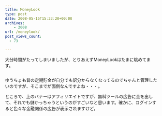 ```yaml
---
title: MoneyLook
type: post
date: 2008-05-15T15:33:20+00:00
archives:
    - 2008
url: /moneylook/
post_views_count:
  - 73

---
```

大分時間がたってしまいましたが、とりあえずMoneyLookはたまに眺めてます。

<a href="http://www.accesstrade.net/at/c.html?rk=01002uft0044mz" target="_blank"><img alt="" src="http://www.accesstrade.net/at/r.html?rk=01002uft0044mz" border="0" /></a>

ゆうちょも昔の定期貯金が自分でも訳分からなくなってるのでちゃんと管理したいのですが、そこまでが面倒なんですよね・・・。

ところで、上のバナーはアフィリエイトですが、無料ツールの広告に金を出して、それでも儲かっちゃうというのがすごいなと思います。確かに、ログインすると色々な金融関係の広告が表示されますけど。